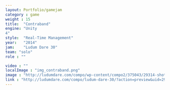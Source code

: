 ```yaml
---
layout: Portfolio/gamejam
category : game
weight : 15
title:  "Contraband"
engine: "Unity
4"
style:  "Real-Time Management"
year:   "2014"
jam:    "Ludum Dare 30"
team: "solo"
role : ""

video : ""
localImage : "img_contraband.png"
image : "http://ludumdare.com/compo/wp-content/compo2/375043/29314-shot1.png"
link : "http://ludumdare.com/compo/ludum-dare-30/?action=preview&uid=29314"
---
```

